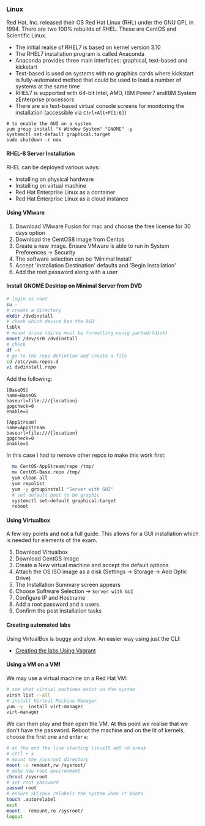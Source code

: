 ### Linux

Red Hat, Inc. released their OS Red Hat Linux (RHL) under the GNU GPL in 1994. There are two 100% rebuilds of RHEL. These are CentOS and Scientific Linux. 

* The initial realse of RHEL7 is based on kernel version 3.10
* The RHEL7 installation program is called Anaconda
* Anaconda provides three main interfaces: graphical, text-based and kickstart
* Text-based is used on systems with no graphics cards where kickstart is fully-automated method that could be used to load a number of systems at the same time 
* RHEL7 is supported with 64-bit Intel, AMD, IBM Power7 andIBM System zEnterprise processors
* There are six text-based virtual console screens for monitoring the installation (accessible via `Ctrl+Alt+F[1:6]`)

```
# to enable the GUI on a system 
yum group install "X Window System" "GNOME" -y
systemctl set-default graphical.target
sudo shutdown -r now
```

#### RHEL-8 Server Installation

RHEL can be deployed various ways:
* Installing on physical hardware
* Installing on virtual machine
* Red Hat Enterprise Linux as a container
* Red Hat Enterprise Linux as a cloud instance

#### Using VMware

1. Download VMware Fusion for mac and choose the free license for 30 days option
2. Download the CentOS8 image from Centos
3. Create a new image. Ensure VMware is able to run in System Preferences -> Security
4. The software selection can be 'Minimal Install'
5. Accept 'Installation Destination' defaults and 'Begin Installation'
6. Add the root password along with a user

#### Install GNOME Desktop on Minimal Server from DVD 

```bash
# login as root
su -
# create a directory
mkdir /dvdinstall
# check which device has the DVD
lsblk
# mount drive (dirve must be formatting usnig parted/fdisk)
mount /dev/sr0 /dvdinstall
# check 
df -h
# go to the repo defintion and create a file
cd /etc/yum.repos.d
vi dvdinstall.repo
```

Add the following:

```
[BaseOS]
name=BaseOS
baseurl=file:///{location}
gpgcheck=0
enable=1

[AppStream]
name=AppStream
baseurl=file:///{location}
gpgcheck=0
enable=1
```

In this case I had to remove other repos to make this work first:

```bash
  mv CentOS-AppStream/repo /tmp/
  mv CentOS-Base.repo /tmp/
  yum clean all
  yum repolist
  yum -y groupinstall "Server with GUI"
  # set default boot to be graphic
  systemctl set-default graphical-target
  reboot
```

#### Using Virtualbox

A few key points and not a full guide. This allows for a GUI installation which is needed for elements of the exam.

1. Download Virtualbox
2. Download CentOS Image
3. Create a New virtual machine and accept the default options
3. Attach the OS ISO image as a disk (Settings -> Storage -> Add Optic Drive)
4. The Installation Summary screen appears
5. Choose Software Selection -> `Server with GUI`
6. Configure IP and Hostname 
7. Add a root password and a users
8. Confirm the post installation tasks

#### Creating automated labs

Using VirtualBox is buggy and slow. An easier way using just the CLI:

* [Creating the labs Using Vagrant](https://github.com/AnwarYagoub/RHCSA-RHCE-Lab-Environment)

#### Using a VM on a VM!

We may use a virtual machine on a Red Hat VM:

```bash
# see what virtual machines exist on the system
virsh list --all
# install Virtual Machine Manager
yum -y  install virt-manager
virt-manager
```

We can then play and then open the VM. At this point we realise that we don't have the password. Reboot the machine and on the lit of kernels, choose the first one and enter `e`: 

```bash
# at the end the line starting linux16 add rd.break
# ctrl + x
# mount the /sysroot directory
mount -o remount,rw /sysroot/
# make new root environment
chroot /sysroot
# set root password
passwd root
# ensure SELinux relabels the system when it boots
touch .autorelabel
exit
mount - remount,ro /sysroot/
logout
```